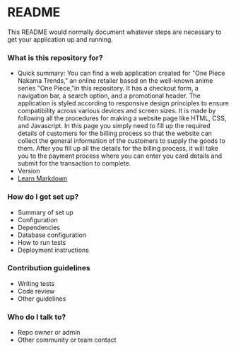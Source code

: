 # README #

This README would normally document whatever steps are necessary to get your application up and running.

### What is this repository for? ###

* Quick summary: You can find a web application created for "One Piece Nakama Trends," an online retailer based on the well-known anime series "One Piece,"in this repository.
It has a checkout form, a navigation bar, a search option, and a promotional header. The application is styled according to responsive design principles to ensure compatibility across various devices and screen sizes.
It is made by following all the procedures for making a website page like HTML, CSS, and Javascript.
In this page you simply need to fill up the required details of customers for the billing process so that the website can collect the general information of the customers to supply the goods to them. After you fill up all the details for the billing process, it will take you to the payment process where you can enter you card details and submit for the transaction to complete.
* Version
* [Learn Markdown](https://bitbucket.org/tutorials/markdowndemo)

### How do I get set up? ###

* Summary of set up
* Configuration
* Dependencies
* Database configuration
* How to run tests
* Deployment instructions

### Contribution guidelines ###

* Writing tests
* Code review
* Other guidelines

### Who do I talk to? ###

* Repo owner or admin
* Other community or team contact